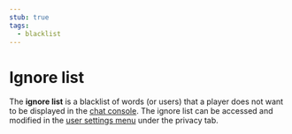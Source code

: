 ```yaml
---
stub: true
tags:
  - blacklist
---
```


# Ignore list

The **ignore list** is a blacklist of words (or users) that a player does not want to be displayed in the [chat console](/wiki/chat_console). The ignore list can be accessed and modified in the [user settings menu](https://osu.ppy.sh/home/account/edit) under the privacy tab.

<!-- TODO: Add links -->
